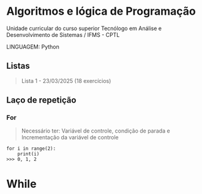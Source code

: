 # Algoritmos e lógica de Programação

Unidade curricular do curso superior Tecnólogo em Análise e Desenvolvimento de Sistemas / IFMS - CPTL

LINGUAGEM: Python

## Listas
> Lista 1 - 23/03/2025 (18 exercícios)


## Laço de repetição

### For
> Necessário ter: Variável de controle, condição de parada e Incrementação da variável de controle 
```
for i in range(2):
    print(i)
>>> 0, 1, 2
```

# While
>